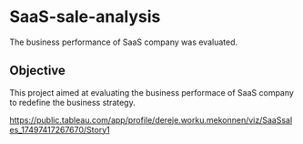 # SaaS-sale-analysis
The business performance of SaaS company was evaluated.

## Objective
This project aimed at evaluating the business performace of SaaS company to redefine the business strategy.

https://public.tableau.com/app/profile/dereje.worku.mekonnen/viz/SaaSsales_17497417267670/Story1

